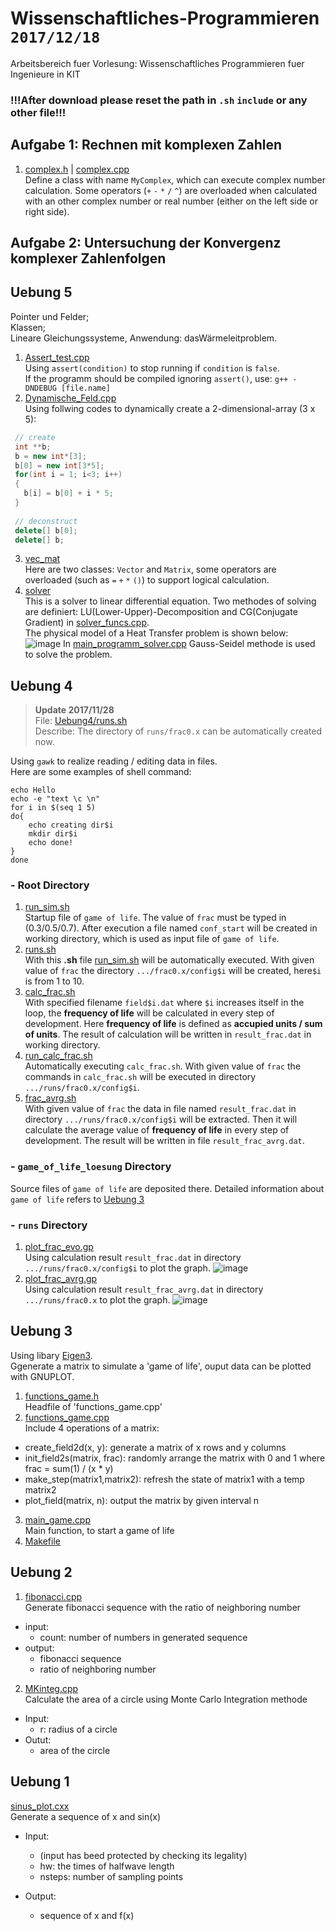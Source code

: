 # Wissenschaftliches-Programmieren `2017/12/18`
Arbeitsbereich fuer Vorlesung: Wissenschaftliches Programmieren fuer Ingenieure in KIT
### !!!After download please reset the path in `.sh` `include` or any other file!!!

## Aufgabe 1: Rechnen mit komplexen Zahlen
1. [complex.h](https://github.com/wenyi1994/Wissenschaftliches-Programmieren/blob/master/Aufgabe/Aufgabe1/complex.h) | [complex.cpp](https://github.com/wenyi1994/Wissenschaftliches-Programmieren/blob/master/Aufgabe/Aufgabe1/complex.cpp)  
Define a class with name `MyComplex`, which can execute complex number calculation. Some operators (`+` `-` `*` `/` `^`) are overloaded when calculated with an other complex number or real number (either on the left side or right side).

## Aufgabe 2: Untersuchung der Konvergenz komplexer Zahlenfolgen

## Uebung 5
Pointer und Felder;  
Klassen;  
Lineare Gleichungssysteme, Anwendung: dasWärmeleitproblem.

1. [Assert_test.cpp](https://github.com/wenyi1994/Wissenschaftliches-Programmieren/blob/master/Uebung5/Assert_test.cpp)  
Using `assert(condition)` to stop running if `condition` is `false`.  
If the programm should be compiled ignoring `assert()`, use: `g++ -DNDEBUG [file.name]`
2. [Dynamische_Feld.cpp](https://github.com/wenyi1994/Wissenschaftliches-Programmieren/blob/master/Uebung5/Dynamische_Feld.cpp)  
Using follwing codes to dynamically create a 2-dimensional-array (3 x 5):
```c++
 // create
 int **b;   
 b = new int*[3];  
 b[0] = new int[3*5];  
 for(int i = 1; i<3; i++)  
 {  
   b[i] = b[0] + i * 5;  
 }
 
 // deconstruct
 delete[] b[0];
 delete[] b;
```
3. [vec_mat](https://github.com/wenyi1994/Wissenschaftliches-Programmieren/tree/master/Uebung5/vec_mat)  
Here are two classes: `Vector` and `Matrix`, some operators are overloaded (such as `=` `+` `*` `()`) to support logical calculation.
4. [solver](https://github.com/wenyi1994/Wissenschaftliches-Programmieren/tree/master/Uebung5/solver)  
This is a solver to linear differential equation. Two methodes of solving are definiert: LU(Lower-Upper)-Decomposition and CG(Conjugate Gradient) in [solver_funcs.cpp](https://github.com/wenyi1994/Wissenschaftliches-Programmieren/blob/master/Uebung5/solver/solver_funcs.cpp).  
The physical model of a Heat Transfer problem is shown below:
![image](https://github.com/wenyi1994/Wissenschaftliches-Programmieren/blob/master/Uebung5/solver/physical_model.png)
In [main_programm_solver.cpp](https://github.com/wenyi1994/Wissenschaftliches-Programmieren/blob/master/Uebung5/solver/main_programm_solver.cpp) Gauss-Seidel methode is used to solve the problem.

## Uebung 4
> **Update 2017/11/28**  
> File: [Uebung4/runs.sh](https://github.com/wenyi1994/Wissenschaftliches-Programmieren/blob/master/Uebung4/runs.sh)  
> Describe: The directory of `runs/frac0.x` can be automatically created now.

Using `gawk` to realize reading / editing data in files.  
Here are some examples of shell command:  
```shell
echo Hello
echo -e "text \c \n"
for i in $(seq 1 5)
do{
    echo creating dir$i
    mkdir dir$i
    echo done!
}
done
```
### - Root Directory
1. [run_sim.sh](https://github.com/wenyi1994/Wissenschaftliches-Programmieren/blob/master/Uebung4/run_sim.sh)    
Startup file of `game of life`. The value of `frac` must be typed in (0.3/0.5/0.7). After execution a file named `conf_start` will be created in working directory, which is used as input file of `game of life`.
2. [runs.sh](https://github.com/wenyi1994/Wissenschaftliches-Programmieren/blob/master/Uebung4/runs.sh)   
With this **.sh** file [run_sim.sh](https://github.com/wenyi1994/Wissenschaftliches-Programmieren/blob/master/Uebung4/run_sim.sh) will be automatically executed. With given value of `frac` the directory `.../frac0.x/config$i` will be created, here`$i` is from 1 to 10.
3. [calc_frac.sh](https://github.com/wenyi1994/Wissenschaftliches-Programmieren/blob/master/Uebung4/calc_frac.sh)   
With specified filename `field$i.dat` where `$i` increases itself in the loop, the **frequency of life** will be calculated in every step of development. Here **frequency of life** is defined as **accupied units / sum of units**. The result of calculation will be written in `result_frac.dat` in working directory.
4. [run_calc_frac.sh](https://github.com/wenyi1994/Wissenschaftliches-Programmieren/blob/master/Uebung4/run_calc_frac.sh)   
Automatically executing `calc_frac.sh`. With given value of `frac` the commands in `calc_frac.sh` will be executed in directory `.../runs/frac0.x/config$i`.
5. [frac_avrg.sh](https://github.com/wenyi1994/Wissenschaftliches-Programmieren/blob/master/Uebung4/frac_avrg.sh)   
With given value of `frac` the data in file named `result_frac.dat` in directory `.../runs/frac0.x/config$i` will be extracted. Then it will calculate the average value of **frequency of life** in every step of development. The result will be written in file `result_frac_avrg.dat`.
### - `game_of_life_loesung` Directory
Source files of `game of life` are deposited there. Detailed information about `game of life` refers to [Uebung 3](https://github.com/wenyi1994/Wissenschaftliches-Programmieren/tree/master/Uebung3)
### - `runs` Directory
1. [plot_frac_evo.gp](https://github.com/wenyi1994/Wissenschaftliches-Programmieren/blob/master/Uebung4/runs/plot_frac_evo.gp)   
Using calculation result `result_frac.dat` in directory `.../runs/frac0.x/config$i` to plot the graph.
![image](https://github.com/wenyi1994/Wissenschaftliches-Programmieren/blob/master/Uebung4/runs/frac_evo.png)
2. [plot_frac_avrg.gp](https://github.com/wenyi1994/Wissenschaftliches-Programmieren/blob/master/Uebung4/runs/plot_frac_avrg.gp)   
Using calculation result `result_frac_avrg.dat` in directory `.../runs/frac0.x` to plot the graph.
![image](https://github.com/wenyi1994/Wissenschaftliches-Programmieren/blob/master/Uebung4/runs/frac_avrg.png)

## Uebung 3
Using libary [Eigen3](http://eigen.tuxfamily.org/index.php?title=Main_Page).  
Ggenerate a matrix to simulate a 'game of life', ouput data can be plotted with GNUPLOT.
1. [functions_game.h](https://github.com/wenyi1994/Wissenschaftliches-Programmieren/blob/master/Uebung3/functions_game.h)  
Headfile of 'functions_game.cpp'
2. [functions_game.cpp](https://github.com/wenyi1994/Wissenschaftliches-Programmieren/blob/master/Uebung3/functions_game.cpp)  
Include 4 operations of a matrix:
  * create_field2d(x, y): generate a matrix of x rows and y columns
  * init_field2s(matrix, frac): randomly arrange the matrix with 0 and 1 where frac = sum(1) / (x * y)
  * make_step(matrix1,matrix2): refresh the state of matrix1 with a temp matrix2
  * plot_field(matrix, n): output the matrix by given interval n
3. [main_game.cpp](https://github.com/wenyi1994/Wissenschaftliches-Programmieren/blob/master/Uebung3/main_game.cpp)  
Main function, to start a game of life
4. [Makefile](https://github.com/wenyi1994/Wissenschaftliches-Programmieren/blob/master/Uebung3/Makefile)

## Uebung 2
1. [fibonacci.cpp](https://github.com/wenyi1994/Wissenschaftliches-Programmieren/blob/master/Uebung2/fibonacci.cpp)  
Generate fibonacci sequence with the ratio of neighboring number
  * input:
    - count: number of numbers in generated sequence
  * output:
    - fibonacci sequence
    - ratio of neighboring number
2. [MKinteg.cpp](https://github.com/wenyi1994/Wissenschaftliches-Programmieren/blob/master/Uebung2/MKinteg.cpp)  
Calculate the area of a circle using Monte Carlo Integration methode
  * Input:
    - r: radius of a circle
  * Outut:
    - area of the circle
    
## Uebung 1
[sinus_plot.cxx](https://github.com/wenyi1994/Wissenschaftliches-Programmieren/blob/master/Uebung1/sinus_plot.cxx)  
Generate a sequence of x and sin(x)

* Input: 
  * (input has beed protected by checking its legality)
  * hw: the times of halfwave length
  * nsteps: number of sampling points

* Output:
  * sequence of x and f(x)
